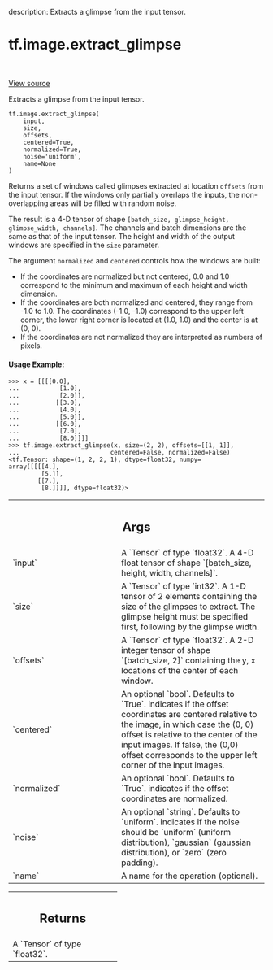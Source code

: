 description: Extracts a glimpse from the input tensor.

<div itemscope itemtype="http://developers.google.com/ReferenceObject">
<meta itemprop="name" content="tf.image.extract_glimpse" />
<meta itemprop="path" content="Stable" />
</div>

# tf.image.extract_glimpse

<!-- Insert buttons and diff -->

<table class="tfo-notebook-buttons tfo-api nocontent" align="left">

</table>

<a target="_blank" class="external" href="/code/stable/tensorflow/python/ops/image_ops_impl.py">View source</a>



Extracts a glimpse from the input tensor.

<pre class="devsite-click-to-copy prettyprint lang-py tfo-signature-link">
<code>tf.image.extract_glimpse(
    input,
    size,
    offsets,
    centered=True,
    normalized=True,
    noise=&#x27;uniform&#x27;,
    name=None
)
</code></pre>



<!-- Placeholder for "Used in" -->

Returns a set of windows called glimpses extracted at location
`offsets` from the input tensor. If the windows only partially
overlaps the inputs, the non-overlapping areas will be filled with
random noise.

The result is a 4-D tensor of shape `[batch_size, glimpse_height,
glimpse_width, channels]`. The channels and batch dimensions are the
same as that of the input tensor. The height and width of the output
windows are specified in the `size` parameter.

The argument `normalized` and `centered` controls how the windows are built:

* If the coordinates are normalized but not centered, 0.0 and 1.0
  correspond to the minimum and maximum of each height and width
  dimension.
* If the coordinates are both normalized and centered, they range from
  -1.0 to 1.0. The coordinates (-1.0, -1.0) correspond to the upper
  left corner, the lower right corner is located at (1.0, 1.0) and the
  center is at (0, 0).
* If the coordinates are not normalized they are interpreted as
  numbers of pixels.

#### Usage Example:



```
>>> x = [[[[0.0],
...           [1.0],
...           [2.0]],
...          [[3.0],
...           [4.0],
...           [5.0]],
...          [[6.0],
...           [7.0],
...           [8.0]]]]
>>> tf.image.extract_glimpse(x, size=(2, 2), offsets=[[1, 1]],
...                         centered=False, normalized=False)
<tf.Tensor: shape=(1, 2, 2, 1), dtype=float32, numpy=
array([[[[4.],
         [5.]],
        [[7.],
         [8.]]]], dtype=float32)>
```

<!-- Tabular view -->
 <table class="responsive fixed orange">
<colgroup><col width="214px"><col></colgroup>
<tr><th colspan="2"><h2 class="add-link">Args</h2></th></tr>

<tr>
<td>
`input`
</td>
<td>
A `Tensor` of type `float32`. A 4-D float tensor of shape
`[batch_size, height, width, channels]`.
</td>
</tr><tr>
<td>
`size`
</td>
<td>
A `Tensor` of type `int32`. A 1-D tensor of 2 elements containing the
size of the glimpses to extract.  The glimpse height must be specified
first, following by the glimpse width.
</td>
</tr><tr>
<td>
`offsets`
</td>
<td>
A `Tensor` of type `float32`. A 2-D integer tensor of shape
`[batch_size, 2]` containing the y, x locations of the center of each
window.
</td>
</tr><tr>
<td>
`centered`
</td>
<td>
An optional `bool`. Defaults to `True`. indicates if the offset
coordinates are centered relative to the image, in which case the (0, 0)
offset is relative to the center of the input images. If false, the (0,0)
offset corresponds to the upper left corner of the input images.
</td>
</tr><tr>
<td>
`normalized`
</td>
<td>
An optional `bool`. Defaults to `True`. indicates if the offset
coordinates are normalized.
</td>
</tr><tr>
<td>
`noise`
</td>
<td>
An optional `string`. Defaults to `uniform`. indicates if the noise
should be `uniform` (uniform distribution), `gaussian` (gaussian
distribution), or `zero` (zero padding).
</td>
</tr><tr>
<td>
`name`
</td>
<td>
A name for the operation (optional).
</td>
</tr>
</table>



<!-- Tabular view -->
 <table class="responsive fixed orange">
<colgroup><col width="214px"><col></colgroup>
<tr><th colspan="2"><h2 class="add-link">Returns</h2></th></tr>
<tr class="alt">
<td colspan="2">
A `Tensor` of type `float32`.
</td>
</tr>

</table>

